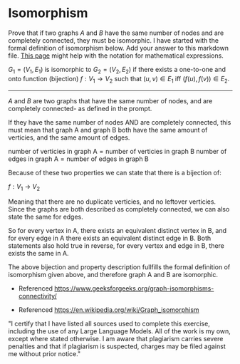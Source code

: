 # Isomorphism

Prove that if two graphs $A$ and $B$ have the same number of nodes and are
completely connected, they must be isomorphic. I have started with the formal
definition of isomorphism below. Add your answer to this markdown file. [This
page](https://docs.github.com/en/get-started/writing-on-github/working-with-advanced-formatting/writing-mathematical-expressions)
might help with the notation for mathematical expressions.

$G_1=(V_1 , E_1)$ is isomorphic to $G_2 = (V_2, E_2)$ if there exists a
one-to-one and onto function (bijection) $f: V_1 \rightarrow V_2$ such that $(u,v)
\in E_1$ iff $(f(u),f(v)) \in E_2$.

<hr>

$A$ and $B$ are two graphs that have the same number of nodes, and are completely connected- as defined in the prompt.

If they have the same number of nodes AND are completely connected, this must mean that graph A and graph B both have the same amount of verticies, and the same amount of edges.

$\text{number of verticies in graph A} = \text{number of verticies in graph B}$
$\text{number of edges in graph A} = \text{number of edges in graph B}$

Because of these two properties we can state that there is a bijection of:

$f: V_1 \ \rightarrow \ V_2$

Meaning that there are no duplicate verticies, and no leftover verticies. Since the graphs are both described as completely connected, we can also state the same for edges.

So for every vertex in A, there exists an equivalent distinct vertex in B, and for every edge in A there exists an equivalent distinct edge in B. Both statements also hold true in reverse, for every vertex and edge in B, there exists the same in A.

The above bijection and property description fullfills the formal definition of isomorphism given above, and therefore graph A and B are isomorphic.

- Referenced https://www.geeksforgeeks.org/graph-isomorphisms-connectivity/

- Referenced https://en.wikipedia.org/wiki/Graph_isomorphism

"I certify that I have listed all sources used to complete this exercise, including the use of any Large Language Models. All of the work is my own, except where stated otherwise. I am aware that plagiarism carries severe penalties and that if plagiarism is suspected, charges may be filed against me without prior notice."

